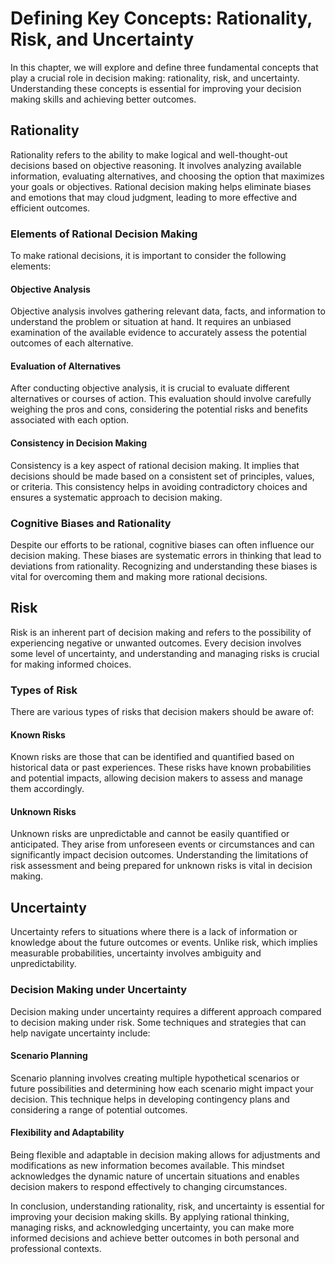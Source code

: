 # Defining Key Concepts: Rationality, Risk, and Uncertainty

In this chapter, we will explore and define three fundamental concepts that play a crucial role in decision making: rationality, risk, and uncertainty. Understanding these concepts is essential for improving your decision making skills and achieving better outcomes.

## Rationality

Rationality refers to the ability to make logical and well-thought-out decisions based on objective reasoning. It involves analyzing available information, evaluating alternatives, and choosing the option that maximizes your goals or objectives. Rational decision making helps eliminate biases and emotions that may cloud judgment, leading to more effective and efficient outcomes.

### Elements of Rational Decision Making

To make rational decisions, it is important to consider the following elements:

#### Objective Analysis

Objective analysis involves gathering relevant data, facts, and information to understand the problem or situation at hand. It requires an unbiased examination of the available evidence to accurately assess the potential outcomes of each alternative.

#### Evaluation of Alternatives

After conducting objective analysis, it is crucial to evaluate different alternatives or courses of action. This evaluation should involve carefully weighing the pros and cons, considering the potential risks and benefits associated with each option.

#### Consistency in Decision Making

Consistency is a key aspect of rational decision making. It implies that decisions should be made based on a consistent set of principles, values, or criteria. This consistency helps in avoiding contradictory choices and ensures a systematic approach to decision making.

### Cognitive Biases and Rationality

Despite our efforts to be rational, cognitive biases can often influence our decision making. These biases are systematic errors in thinking that lead to deviations from rationality. Recognizing and understanding these biases is vital for overcoming them and making more rational decisions.

## Risk

Risk is an inherent part of decision making and refers to the possibility of experiencing negative or unwanted outcomes. Every decision involves some level of uncertainty, and understanding and managing risks is crucial for making informed choices.

### Types of Risk

There are various types of risks that decision makers should be aware of:

#### Known Risks

Known risks are those that can be identified and quantified based on historical data or past experiences. These risks have known probabilities and potential impacts, allowing decision makers to assess and manage them accordingly.

#### Unknown Risks

Unknown risks are unpredictable and cannot be easily quantified or anticipated. They arise from unforeseen events or circumstances and can significantly impact decision outcomes. Understanding the limitations of risk assessment and being prepared for unknown risks is vital in decision making.

## Uncertainty

Uncertainty refers to situations where there is a lack of information or knowledge about the future outcomes or events. Unlike risk, which implies measurable probabilities, uncertainty involves ambiguity and unpredictability.

### Decision Making under Uncertainty

Decision making under uncertainty requires a different approach compared to decision making under risk. Some techniques and strategies that can help navigate uncertainty include:

#### Scenario Planning

Scenario planning involves creating multiple hypothetical scenarios or future possibilities and determining how each scenario might impact your decision. This technique helps in developing contingency plans and considering a range of potential outcomes.

#### Flexibility and Adaptability

Being flexible and adaptable in decision making allows for adjustments and modifications as new information becomes available. This mindset acknowledges the dynamic nature of uncertain situations and enables decision makers to respond effectively to changing circumstances.

In conclusion, understanding rationality, risk, and uncertainty is essential for improving your decision making skills. By applying rational thinking, managing risks, and acknowledging uncertainty, you can make more informed decisions and achieve better outcomes in both personal and professional contexts.
